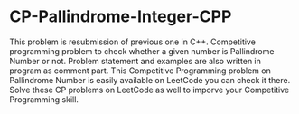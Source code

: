 # CP-Pallindrome-Integer-CPP
This problem is resubmission of previous one in C++. Competitive programming problem to check whether a given number is Pallindrome Number or not. Problem statement and examples are also written in program as comment part. This Competitive Programming problem on Pallindrome Number is easily available on LeetCode you can check it there. Solve these CP problems on LeetCode as well to imporve your Competitive Programming skill.

